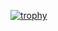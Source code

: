 [![trophy](https://github-profile-trophy.vercel.app/?username=Neverklear)](https://github.com/ryo-ma/github-profile-trophy)
